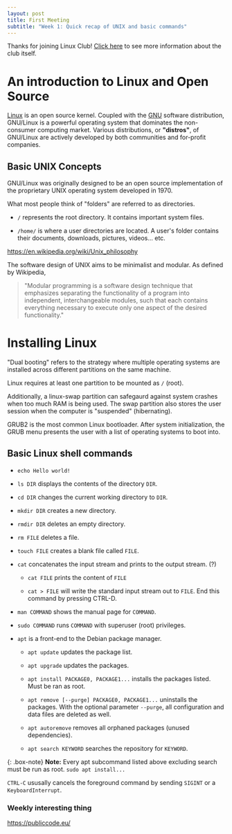 ```yaml
---
layout: post
title: First Meeting
subtitle: "Week 1: Quick recap of UNIX and basic commands"
---
```


Thanks for joining Linux Club! [Click here](/twlinux/about/) to see more information about the club itself.

# An introduction to Linux and Open Source

[Linux](https://www.linux.com/what-is-linux) is an open source kernel. Coupled with the [GNU](https://www.gnu.org/) software distribution, GNU/Linux is a powerful operating system that dominates the non-consumer computing market. Various distributions, or **"distros"**, of GNU/Linux are actively developed by both communities and for-profit companies. 

## Basic UNIX Concepts

GNU/Linux was originally designed to be an open source implementation of the proprietary UNIX operating system developed in 1970. 

What most people think of "folders" are referred to as directories.

- `/` represents the root directory. It contains important system files.

- `/home/` is where a user directories are located. A user's folder contains their documents, downloads, pictures, videos... etc. 

<https://en.wikipedia.org/wiki/Unix_philosophy>

The software design of UNIX aims to be minimalist and modular. As defined by Wikipedia, 

>"Modular programming is a software design technique that emphasizes separating the functionality of a program into independent, interchangeable modules, such that each contains everything necessary to execute only one aspect of the desired functionality." 

# Installing Linux

"Dual booting" refers to the strategy where multiple operating systems are installed across different partitions on the same machine. 

Linux requires at least one partition to be mounted as `/` (root).

Additionally, a linux-swap partition can safegaurd against system crashes when too much RAM is being used. The swap partition also stores the user session when the computer is "suspended" (hibernating).

GRUB2 is the most common Linux bootloader. After system initialization, the GRUB menu presents the user with a list of operating systems to boot into. 

## Basic Linux shell commands

- `echo Hello world!`

- `ls DIR` displays the contents of the directory `DIR`.

- `cd DIR` changes the current working directory to `DIR`.

- `mkdir DIR` creates a new directory.

- `rmdir DIR` deletes an empty directory. 

- `rm FILE` deletes a file. 

- `touch FILE` creates a blank file called `FILE`.

- `cat` concatenates the input stream and prints to the output stream. (?)

    - `cat FILE` prints the content of `FILE`

    - `cat > FILE` will write the standard input stream out to `FILE`. End this command by pressing CTRL-D.

- `man COMMAND` shows the manual page for `COMMAND`.

- `sudo COMMAND` runs `COMMAND` with superuser (root) privileges. 

- `apt` is a front-end to the Debian package manager. 

    - `apt update` updates the package list.

    - `apt upgrade` updates the packages. 

    - `apt install PACKAGE0, PACKAGE1...` installs the packages listed. Must be ran as root.

    - `apt remove [--purge] PACKAGE0, PACKAGE1...` uninstalls the packages. With the optional parameter `--purge`, all configuration and data files are deleted as well.

    - `apt autoremove` removes all orphaned packages (unused dependencies).

    - `apt search KEYWORD` searches the repository for `KEYWORD`.

{: .box-note}
**Note:** Every apt subcommand listed above excluding search must be run as root. `sudo apt install...`

`CTRL-C` ususally cancels the foreground command by sending `SIGINT` or a `KeyboardInterrupt`.

### Weekly interesting thing

<https://publiccode.eu/>
